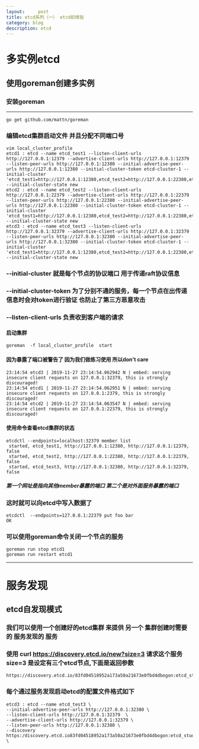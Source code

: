 ```yaml
---
layout:     post
title: etcd系列（一） etcd初体验
category: blog
description: etcd
---
```


# 多实例etcd
## 使用goreman创建多实例
### 安装goreman

---
```
go get github.com/mattn/goreman
```

### 编辑etcd集群启动文件 并且分配不同端口号

```
vim local_cluster_profile
etcd1 : etcd --name etcd_test1 --listen-client-urls http://127.0.0.1:12379 --advertise-client-urls http://127.0.0.1:12379 --listen-peer-urls http://127.0.0.1:12380 --initial-advertise-peer-urls http://127.0.0.1:12380 --initial-cluster-token etcd-cluster-1 --initial-cluster 'etcd_test1=http://127.0.0.1:12380,etcd_test2=http://127.0.0.1:22380,etcd_test3=http://127.0.0.1:32380' --initial-cluster-state new
etcd2 : etcd --name etcd_test2 --listen-client-urls http://127.0.0.1:22379 --advertise-client-urls http://127.0.0.1:22379 --listen-peer-urls http://127.0.0.1:22380 --initial-advertise-peer-urls http://127.0.0.1:22380 --initial-cluster-token etcd-cluster-1 --initial-cluster 'etcd_test1=http://127.0.0.1:12380,etcd_test2=http://127.0.0.1:22380,etcd_test3=http://127.0.0.1:32380' --initial-cluster-state new
etcd3 : etcd --name etcd_test3 --listen-client-urls http://127.0.0.1:32379 --advertise-client-urls http://127.0.0.1:32379 --listen-peer-urls http://127.0.0.1:32380 --initial-advertise-peer-urls http://127.0.0.1:32380 --initial-cluster-token etcd-cluster-1 --initial-cluster 'etcd_test1=http://127.0.0.1:12380,etcd_test2=http://127.0.0.1:22380,etcd_test3=http://127.0.0.1:32380' --initial-cluster-state new
```
### --initial-cluster 就是每个节点的协议端口 用于传递raft协议信息
### --initial-cluster-token 为了分别不通的服务，每一个节点在出传递信息时会对token进行验证 也防止了第三方恶意攻击
### --listen-client-urls 负责收到客户端的请求

#### 启动集群

```
goreman  -f local_cluster_profile  start
```
#### 因为暴露了端口被警告了 因为我们做练习使用 所以don't care

```
23:14:54 etcd3 | 2019-11-27 23:14:54.062942 N | embed: serving insecure client requests on 127.0.0.1:32379, this is strongly discouraged!
23:14:54 etcd1 | 2019-11-27 23:14:54.062951 N | embed: serving insecure client requests on 127.0.0.1:2379, this is strongly discouraged!
23:14:54 etcd2 | 2019-11-27 23:14:54.063547 N | embed: serving insecure client requests on 127.0.0.1:22379, this is strongly discouraged!
```

#### 使用命令查看etcd集群的状态

```
etcdctl --endpoints=localhost:32379 member list
 started, etcd_test1, http://127.0.0.1:12380, http://127.0.0.1:12379, false
 started, etcd_test2, http://127.0.0.1:22380, http://127.0.0.1:22379, false
 started, etcd_test3, http://127.0.0.1:32380, http://127.0.0.1:32379, false
```
##### 第一个网址是指向其他member暴露的端口 第二个是对外面服务暴露的端口

### 这时就可以向etcd中写入数据了

```
etcdctl  --endpoints=127.0.0.1:22379 put foo bar
OK
```
### 可以使用goreman命令关闭一个节点的服务

```
goreman run stop etcd1
goreman run restart etcd1
```
---
# 服务发现
## etcd自发现模式
### 我们可以使用一个创建好的etcd集群 来提供  另一个 集群创建时需要的 服务发现的 服务
### 使用 curl https://discovery.etcd.io/new?size=3 请求这个服务 size=3 是设定有三个etcd节点,下面是返回参数

```
https://discovery.etcd.io/83fd04518952a173a50a21673e0fbd4dbogon:etcd_study
```
### 每个通过服务发现启动etcd的配置文件格式如下

```
etcd3 : etcd --name etcd_test3 \
--initial-advertise-peer-urls http://127.0.0.1:32380 \
--listen-client-urls http://127.0.0.1:32379  \
--advertise-client-urls http://127.0.0.1:32379 \
--listen-peer-urls http://127.0.0.1:32380 \
--discovery https:/discovery.etcd.io83fd04518952a173a50a21673e0fbd4dbogon:etcd_study \
```